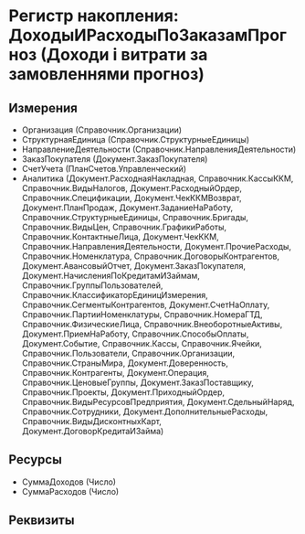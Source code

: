 ﻿# Регистр накопления: ДоходыИРасходыПоЗаказамПрогноз (Доходи і витрати за замовленнями прогноз)

## Измерения

- Организация (Справочник.Организации)
- СтруктурнаяЕдиница (Справочник.СтруктурныеЕдиницы)
- НаправлениеДеятельности (Справочник.НаправленияДеятельности)
- ЗаказПокупателя (Документ.ЗаказПокупателя)
- СчетУчета (ПланСчетов.Управленческий)
- Аналитика (Документ.РасходнаяНакладная, Справочник.КассыККМ, Справочник.ВидыНалогов, Документ.РасходныйОрдер, Справочник.Спецификации, Документ.ЧекККМВозврат, Документ.ПланПродаж, Документ.ЗаданиеНаРаботу, Справочник.СтруктурныеЕдиницы, Справочник.Бригады, Справочник.ВидыЦен, Справочник.ГрафикиРаботы, Справочник.КонтактныеЛица, Документ.ЧекККМ, Справочник.НаправленияДеятельности, Документ.ПрочиеРасходы, Справочник.Номенклатура, Справочник.ДоговорыКонтрагентов, Документ.АвансовыйОтчет, Документ.ЗаказПокупателя, Документ.НачисленияПоКредитамИЗаймам, Справочник.ГруппыПользователей, Справочник.КлассификаторЕдиницИзмерения, Справочник.СегментыКонтрагентов, Документ.СчетНаОплату, Справочник.ПартииНоменклатуры, Справочник.НомераГТД, Справочник.ФизическиеЛица, Справочник.ВнеоборотныеАктивы, Документ.ПриемНаРаботу, Справочник.СпособыОплаты, Документ.Событие, Справочник.Кассы, Справочник.Ячейки, Справочник.Пользователи, Справочник.Организации, Справочник.СтраныМира, Документ.Доверенность, Справочник.Контрагенты, Документ.Операция, Справочник.ЦеновыеГруппы, Документ.ЗаказПоставщику, Справочник.Проекты, Документ.ПриходныйОрдер, Справочник.ВидыРесурсовПредприятия, Документ.СдельныйНаряд, Справочник.Сотрудники, Документ.ДополнительныеРасходы, Справочник.ВидыДисконтныхКарт, Документ.ДоговорКредитаИЗайма)

## Ресурсы

- СуммаДоходов (Число)
- СуммаРасходов (Число)

## Реквизиты


